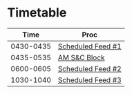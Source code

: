 # Timetable

| Time       | Proc                                    |
|------------|-----------------------------------------|
| 0430-0435 | [Scheduled Feed #1](./_1_.md)            |
| 0435-0535 | [AM S&C Block](./_S&C_.md)               |
| 0600-0605 | [Scheduled Feed #2](./_2_.md)            |
| 1030-1040 | [Scheduled Feed #3](./_3_.md)            |

